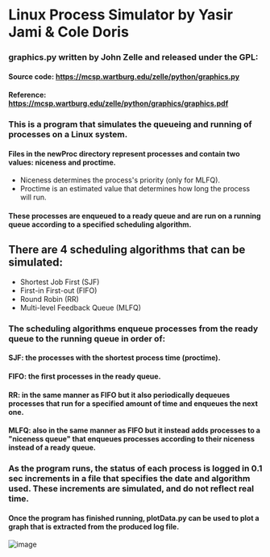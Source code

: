 # Linux Process Simulator by Yasir Jami & Cole Doris
### graphics.py written by John Zelle and released under the GPL:
#### Source code: https://mcsp.wartburg.edu/zelle/python/graphics.py
#### Reference: https://mcsp.wartburg.edu/zelle/python/graphics/graphics.pdf

### This is a program that simulates the queueing and running of processes on a Linux system.

#### Files in the newProc directory represent processes and contain two values: niceness and proctime.
- Niceness determines the process's priority (only for MLFQ).
- Proctime is an estimated value that determines how long the process will run.

#### These processes are enqueued to a ready queue and are run on a running queue according to a specified scheduling algorithm.

## There are 4 scheduling algorithms that can be simulated:
- Shortest Job First (SJF)
- First-in First-out (FIFO)
- Round Robin (RR)
- Multi-level Feedback Queue (MLFQ)

### The scheduling algorithms enqueue processes from the ready queue to the running queue in order of:
#### SJF: the processes with the shortest process time (proctime).
#### FIFO: the first processes in the ready queue.
#### RR: in the same manner as FIFO but it also periodically dequeues processes that run for a specified amount of time and enqueues the next one.
#### MLFQ: also in the same manner as FIFO but it instead adds processes to a "niceness queue" that enqueues processes according to their niceness instead of a ready queue.

### As the program runs, the status of each process is logged in 0.1 sec increments in a file that specifies the date and algorithm used. These increments are simulated, and do not reflect real time. 

#### Once the program has finished running, plotData.py can be used to plot a graph that is extracted from the produced log file.

![image](https://github.com/Yasir-Jami/360-Project/assets/73759953/fbfe1265-eb47-45c2-ae51-637555b3a721)
